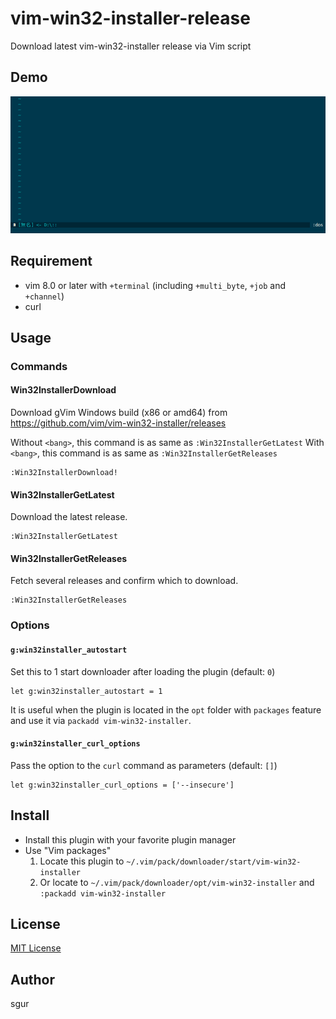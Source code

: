 vim-win32-installer-release
====

Download latest vim-win32-installer release via Vim script

Demo
----

![](.github/assets/demo.gif "Demo")

Requirement
-----------

* vim 8.0 or later with `+terminal` (including `+multi_byte`, `+job` and `+channel`)
* curl

Usage
-----

### Commands

#### Win32InstallerDownload

Download gVim Windows build (x86 or amd64) from https://github.com/vim/vim-win32-installer/releases

Without `<bang>`, this command is as same as `:Win32InstallerGetLatest`
With `<bang>`, this command is as same as `:Win32InstallerGetReleases`

```vim
:Win32InstallerDownload!
```

#### Win32InstallerGetLatest

Download the latest release.

```vim
:Win32InstallerGetLatest
```

#### Win32InstallerGetReleases

Fetch several releases and confirm which to download.

```vim
:Win32InstallerGetReleases
```

### Options

#### `g:win32installer_autostart`

Set this to 1 start downloader after loading the plugin (default: `0`)

```vim
let g:win32installer_autostart = 1
```

It is useful when the plugin is located in the `opt` folder with `packages` feature and use it via `packadd vim-win32-installer`.

#### `g:win32installer_curl_options`

Pass the option to the `curl` command as parameters (default: `[]`)

```vim
let g:win32installer_curl_options = ['--insecure']
```

Install
-------

- Install this plugin with your favorite plugin manager
- Use "Vim packages"
  1. Locate this plugin to `~/.vim/pack/downloader/start/vim-win32-installer`
  2. Or locate to `~/.vim/pack/downloader/opt/vim-win32-installer` and `:packadd vim-win32-installer`

License
-------

[MIT License](./LICENSE)

Author
------

sgur
